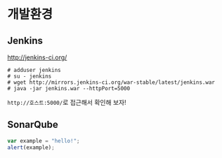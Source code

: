 개발환경
=======

Jenkins 
-------

http://jenkins-ci.org/

```
# adduser jenkins
# su - jenkins
# wget http://mirrors.jenkins-ci.org/war-stable/latest/jenkins.war
# java -jar jenkins.war --httpPort=5000
```

`http://호스트:5000/`로 접근해서 확인해 보자! 

SonarQube
---------

```javascript
var example = "hello!";
alert(example);
```
  
